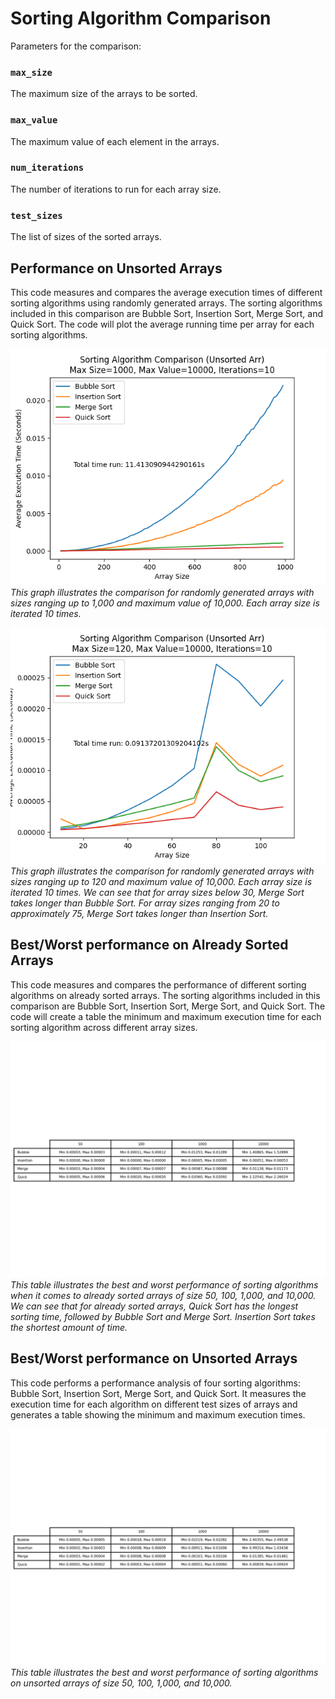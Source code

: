 # Sorting Algorithm Comparison

Parameters for the comparison:

### `max_size`
The maximum size of the arrays to be sorted.
### `max_value`
The maximum value of each element in the arrays.
### `num_iterations`
The number of iterations to run for each array size.
### `test_sizes`
The list of sizes of the sorted arrays.

## Performance on Unsorted Arrays

This code measures and compares the average execution times of different sorting algorithms using randomly generated arrays. The sorting algorithms included in this comparison are Bubble Sort, Insertion Sort, Merge Sort, and Quick Sort. The code will plot the average running time per array for each sorting algorithms.

![unsorted_10k](figure/unsorted_10k.png)
*<br/>This graph illustrates the comparison for randomly generated arrays with sizes ranging up to 1,000 and maximum value of 10,000. Each array size is iterated 10 times.*

![unsorted_120](figure/unsorted_120.png)
*<br/>This graph illustrates the comparison for randomly generated arrays with sizes ranging up to 120 and maximum value of 10,000. Each array size is iterated 10 times. We can see that for array sizes below 30, Merge Sort takes longer than Bubble Sort. For array sizes ranging from 20 to approximately 75, Merge Sort takes longer than Insertion Sort.*

## Best/Worst performance on Already Sorted Arrays

This code measures and compares the performance of different sorting algorithms on already sorted arrays. The sorting algorithms included in this comparison are Bubble Sort, Insertion Sort, Merge Sort, and Quick Sort. The code will create a table the minimum and maximum execution time for each sorting algorithm across different array sizes.

![already_sorted_arr](figure/already_sorted_arr.png)
*<br/>This table illustrates the best and worst performance of sorting algorithms when it comes to already sorted arrays of size 50, 100, 1,000, and 10,000. We can see that for already sorted arrays, Quick Sort has the longest sorting time, followed by Bubble Sort and Merge Sort. Insertion Sort takes the shortest amount of time.*

## Best/Worst performance on Unsorted Arrays

This code performs a performance analysis of four sorting algorithms: Bubble Sort, Insertion Sort, Merge Sort, and Quick Sort. It measures the execution time for each algorithm on different test sizes of arrays and generates a table showing the minimum and maximum execution times.

![min_max_table](figure/min_max_table.png)
*<br/>This table illustrates the best and worst performance of sorting algorithms on unsorted arrays of size 50, 100, 1,000, and 10,000.*
